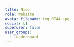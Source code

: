 ```yaml
---
title: Nico
role: Website
avatar_filename: img_0744.jpg
social: []
superuser: false
user_groups:
  - leaderboard
---
```


